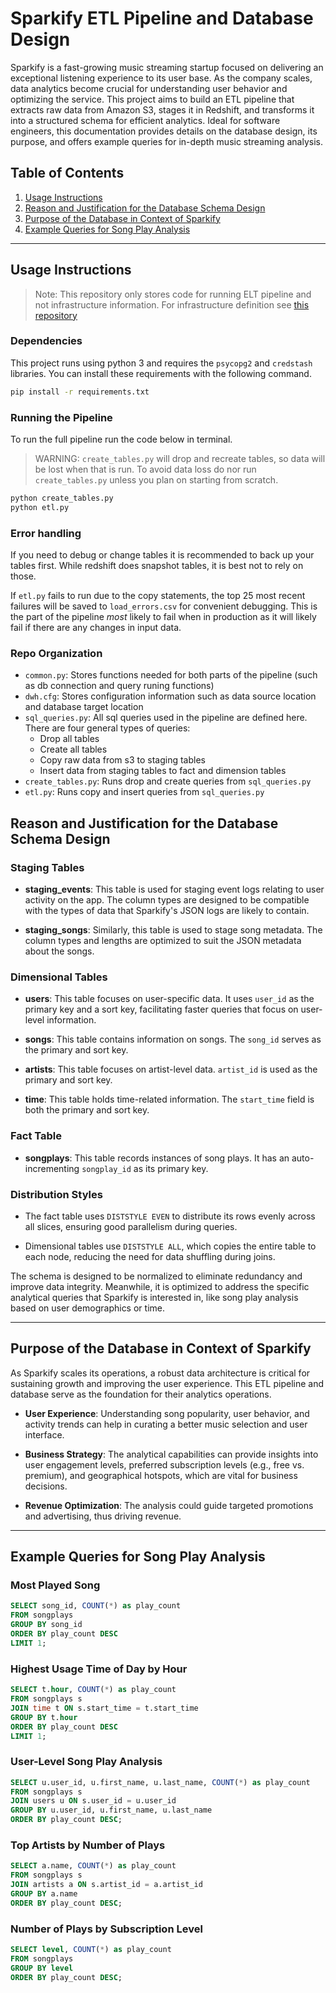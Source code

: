 
# Sparkify ETL Pipeline and Database Design

Sparkify is a fast-growing music streaming startup focused on delivering an exceptional listening experience to its user base. As the company scales, data analytics become crucial for understanding user behavior and optimizing the service. This project aims to build an ETL pipeline that extracts raw data from Amazon S3, stages it in Redshift, and transforms it into a structured schema for efficient analytics. Ideal for software engineers, this documentation provides details on the database design, its purpose, and offers example queries for in-depth music streaming analysis.

## Table of Contents
1. [Usage Instructions](#usage-instructions)
2. [Reason and Justification for the Database Schema Design](#reason-and-justification-for-the-database-schema-design)
3. [Purpose of the Database in Context of Sparkify](#purpose-of-the-database-in-context-of-sparkify)
4. [Example Queries for Song Play Analysis](#example-queries-for-song-play-analysis)

---

## Usage Instructions

> Note: This repository only stores code for running ELT pipeline and not infrastructure information.  For infrastructure definition see [this repository](https://github.com/Isaac-Flath/Infrastructure/tree/main/data-eng)

### Dependencies

This project runs using python 3 and requires the `psycopg2` and `credstash` libraries.  You can install these requirements with the following command.

```bash
pip install -r requirements.txt
```

### Running the Pipeline

To run the full pipeline run the code below in terminal.

> WARNING:  `create_tables.py` will drop and recreate tables, so data will be lost when that is run.  To avoid data loss do nor run `create_tables.py` unless you plan on starting from scratch.

```bash
python create_tables.py
python etl.py
```

### Error handling

If you need to debug or change tables it is recommended to back up your tables first.  While redshift does snapshot tables, it is best not to rely on those.

If `etl.py` fails to run due to the copy statements, the top 25 most recent failures will be saved to `load_errors.csv` for convenient debugging.  This is the part of the pipeline *most* likely to fail when in production as it will likely fail if there are any changes in input data.

### Repo Organization

+ `common.py`:  Stores functions needed for both parts of the pipeline (such as db connection and query runing functions)
+ `dwh.cfg`:  Stores configuration information such as data source location and database target location
+ `sql_queries.py`:  All sql queries used in the pipeline are defined here.  There are four general types of queries:
    + Drop all tables 
    + Create all tables
    + Copy raw data from s3 to staging tables
    + Insert data from staging tables to fact and dimension tables
+ `create_tables.py`:  Runs drop and create queries from `sql_queries.py` 
+ `etl.py`: Runs copy and insert queries from `sql_queries.py` 

## Reason and Justification for the Database Schema Design

### Staging Tables

- **staging_events**: This table is used for staging event logs relating to user activity on the app. The column types are designed to be compatible with the types of data that Sparkify's JSON logs are likely to contain.
  
- **staging_songs**: Similarly, this table is used to stage song metadata. The column types and lengths are optimized to suit the JSON metadata about the songs.

### Dimensional Tables

- **users**: This table focuses on user-specific data. It uses `user_id` as the primary key and a sort key, facilitating faster queries that focus on user-level information.

- **songs**: This table contains information on songs. The `song_id` serves as the primary and sort key.

- **artists**: This table focuses on artist-level data. `artist_id` is used as the primary and sort key.

- **time**: This table holds time-related information. The `start_time` field is both the primary and sort key.

### Fact Table

- **songplays**: This table records instances of song plays. It has an auto-incrementing `songplay_id` as its primary key. 

### Distribution Styles

- The fact table uses `DISTSTYLE EVEN` to distribute its rows evenly across all slices, ensuring good parallelism during queries.
  
- Dimensional tables use `DISTSTYLE ALL`, which copies the entire table to each node, reducing the need for data shuffling during joins.

The schema is designed to be normalized to eliminate redundancy and improve data integrity. Meanwhile, it is optimized to address the specific analytical queries that Sparkify is interested in, like song play analysis based on user demographics or time.

---

## Purpose of the Database in Context of Sparkify

As Sparkify scales its operations, a robust data architecture is critical for sustaining growth and improving the user experience. This ETL pipeline and database serve as the foundation for their analytics operations. 

- **User Experience**: Understanding song popularity, user behavior, and activity trends can help in curating a better music selection and user interface.

- **Business Strategy**: The analytical capabilities can provide insights into user engagement levels, preferred subscription levels (e.g., free vs. premium), and geographical hotspots, which are vital for business decisions.

- **Revenue Optimization**: The analysis could guide targeted promotions and advertising, thus driving revenue.

---

## Example Queries for Song Play Analysis

### Most Played Song

```sql
SELECT song_id, COUNT(*) as play_count
FROM songplays
GROUP BY song_id
ORDER BY play_count DESC
LIMIT 1;
```
### Highest Usage Time of Day by Hour

```sql
SELECT t.hour, COUNT(*) as play_count
FROM songplays s
JOIN time t ON s.start_time = t.start_time
GROUP BY t.hour
ORDER BY play_count DESC
LIMIT 1;
```

### User-Level Song Play Analysis

```sql
SELECT u.user_id, u.first_name, u.last_name, COUNT(*) as play_count
FROM songplays s
JOIN users u ON s.user_id = u.user_id
GROUP BY u.user_id, u.first_name, u.last_name
ORDER BY play_count DESC;
```

### Top Artists by Number of Plays
```sql
SELECT a.name, COUNT(*) as play_count
FROM songplays s
JOIN artists a ON s.artist_id = a.artist_id
GROUP BY a.name
ORDER BY play_count DESC;
```

### Number of Plays by Subscription Level
```sql
SELECT level, COUNT(*) as play_count
FROM songplays
GROUP BY level
ORDER BY play_count DESC;
```

